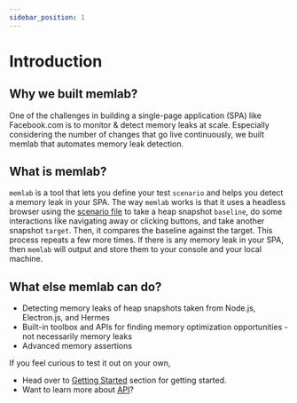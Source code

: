 ```yaml
---
sidebar_position: 1
---
```


# Introduction

## Why we built memlab?

One of the challenges in building a single-page application (SPA) like Facebook.com is to monitor & detect memory leaks at scale. Especially considering the number of changes that go live continuously, we built memlab that automates memory leak detection.

## What is memlab?
`memlab` is a tool that lets you define your test `scenario` and helps you detect a memory leak in your SPA.
The way `memlab` works is that it uses a headless browser using the [scenario file](/under-construction) to take a heap snapshot `baseline`,
do some interactions like navigating away or clicking buttons, and take another snapshot `target`.
Then, it compares the baseline against the target. This process repeats a few more times.
If there is any memory leak in your SPA, then `memlab` will output and store them to your console and your local machine.

## What else memlab can do?
- Detecting memory leaks of heap snapshots taken from Node.js, Electron.js, and Hermes
- Built-in toolbox and APIs for finding memory optimization opportunities  - not necessarily memory leaks
- Advanced memory assertions

If you feel curious to test it out on your own,
- Head over to [Getting Started](/docs/getting-started) section for getting started.
- Want to learn more about [API](/docs/api)?
